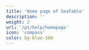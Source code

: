```yaml
---
title: 'Home page of SeaTable'
description: ''
weight: 2
url: '/pt/help/homepage'
icon: 'compass'
color: bg-blue-100
---
```

